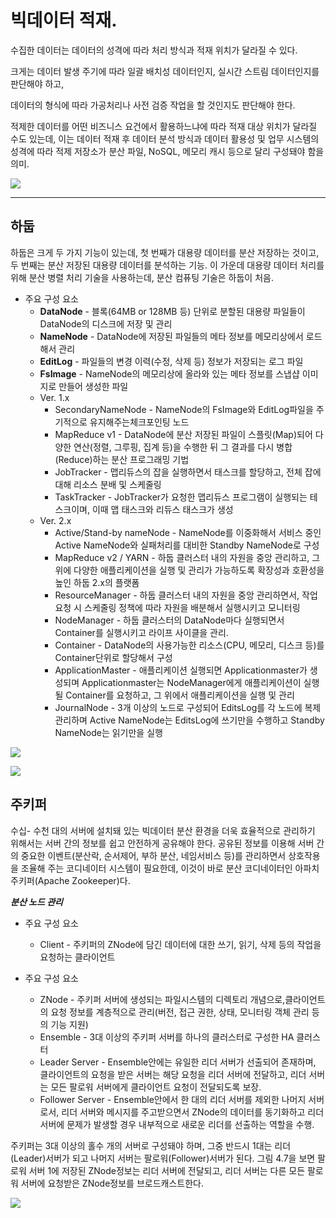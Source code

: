 # 빅데이터 적재.

수집한 데이터는 데이터의 성격에 따라 처리 방식과 적재 위치가 달라질 수 있다.   

크게는 데이터 발생 주기에 따라 일괄 배치성 데이터인지, 실시간 스트림 데이터인지를 판단해야 하고,  

데이터의 형식에 따라 가공처리나 사전 검증 작업을 할 것인지도 판단해야 한다.



적제한 데이터를 어떤 비즈니스 요건에서 활용하느냐에 따라 적재 대상 위치가 달라질 수도 있는데, 이는 데이터 적재 후 데이터 분석 방식과 데이터 활용성 및 업무 시스템의 성격에 따라 적제 저장소가 분산 파일, NoSQL, 메모리 캐시 등으로 달리 구성돼야 함을 의미.



![](https://ws1.sinaimg.cn/large/006tNc79gy1g208i4v8dij31ep0u0e82.jpg)



---

## 하둡



하둡은 크게 두 가지 기능이 있는데, 첫 번째가 대용량 데이터를 분산 저장하는 것이고, 두 번째는 분산 저장된 대용량 데이터를 분석하는 기능. 이 가운데 대용량 데이터 처리를 위해 분산 병렬 처리 기술을 사용하는데, 분산 컴퓨팅 기술은 하둡이 처음.



- 주요 구성 요소
  - **DataNode** - 블록(64MB or 128MB 등) 단위로 분할된 대용량 파일들이 DataNode의 디스크에 저장 및 관리
  - **NameNode** - DataNode에 저장된 파일들의 메타 정보를 메모리상에서 로드해서 관리
  - **EditLog** - 파일들의 변경 이력(수정, 삭제 등) 정보가 저장되는 로그 파일
  - **FsImage** - NameNode의 메모리상에 올라와 있는 메타 정보를 스냅샵 이미지로 만들어 생성한 파일
  - Ver. 1.x
    - SecondaryNameNode - NameNode의 FsImage와 EditLog파일을 주기적으로 유지해주는체크포인팅 노드
    - MapReduce v1 - DataNode에 분산 저장된 파일이 스플릿(Map)되어 다양한 연산(정렬, 그루핑, 집계 등)을 수행한 뒤 그 결과를 다시 병합(Reduce)하는 분산 프로그래밍 기법
    - JobTracker - 맵리듀스의 잡을 실행하면서 태스크를 할당하고, 전체 잡에 대해 리소스 분배 및 스케줄링
    - TaskTracker - JobTracker가 요청한 맵리듀스 프로그램이 실행되는 테스크이며, 이때 맵 태스크와 리듀스 태스크가 생성
  - Ver. 2.x
    - Active/Stand-by nameNode - NameNode를 이중화해서 서비스 중인 Active NameNode와 실패처리를 대비한 Standby NameNode로 구성
    - MapReduce v2 / YARN - 하둡 클러스터 내의 자원을 중앙 관리하고, 그 위에 다양한 애플리케이션을 실행 및 관리가 가능하도록 확장성과 호환성을 높인 하둡 2.x의 플랫폼
    - ResourceManager - 하둡 클러스터 내의 자원을 중앙 관리하면서, 작업 요청 시 스케줄링 정책에 따라 자원을 배분해서 실행시키고 모니터링
    - NodeManager - 하둡 클러스터의 DataNode마다 실행되면서 Container를 실행시키고 라이프 사이클을 관리.
    - Container - DataNode의 사용가능한 리소스(CPU, 메모리, 디스크 등)를 Container단위로 할당해서 구성
    - ApplicationMaster - 애플리케이션 실행되면 Applicationmaster가 생성되며 Applicationmaster는 NodeManager에게 애플리케이션이 실행될 Container를 요청하고,  그 위에서 애플리케이션을 실행 및 관리
    - JournalNode - 3개 이상의 노드로 구성되어 EditsLog를 각 노드에 복제 관리하며 Active NameNode는 EditsLog에 쓰기만을 수행하고 Standby NameNode는 읽기만을 실행



![](https://ws1.sinaimg.cn/large/006tNc79gy1g20966tx3dj31550u07wi.jpg)

![](https://ws1.sinaimg.cn/large/006tNc79gy1g2096j07mij31150u0e82.jpg)



## 주키퍼

수십- 수천 대의 서버에 설치돼 있는 빅데이터 분산 환경을 더욱 효율적으로 관리하기 위해서는 서버 간의 정보를 쉽고 안전하게 공유해야 한다. 공유된 정보를 이용해 서버 간의 중요한 이벤트(분산락, 순서제어, 부하 분산, 네임서비스 등)를 관리하면서 상호작용을 조율해 주는 코디네이터 시스템이 필요한데, 이것이 바로 분산 코디네이터인 아파치 주키퍼(Apache Zookeeper)다.

***분산 노드 관리***



- 주요 구성 요소

  - Client - 주키퍼의 ZNode에 담긴 데이터에 대한 쓰기, 읽기, 삭제 등의 작업을 요청하는 클라이언트

- 주요 구성 요소

  - ZNode - 주키퍼 서버에 생성되는 파일시스템의 디렉토리 개념으로,클라이언트의 요청 정보를 계층적으로 관리(버전, 접근 권한, 상태, 모니터링 객체 관리 등의 기능 지원)
  - Ensemble - 3대 이상의 주키퍼 서버를 하나의 클러스터로 구성한 HA 클러스터
  - Leader Server - Ensemble안에는 유일한 리더 서버가 선출되어 존재하며, 클라이언트의 요청을 받은 서버는 해당 요청을 리더 서버에 전달하고, 리더 서버는 모든 팔로워 서버에게 클라이언트 요청이 전달되도록 보장.
  - Follower Server - Ensemble안에서 한 대의 리더 서버를 제외한 나머지 서버로서, 리더 서버와 메시지를 주고받으면서 ZNode의 데이터를 동기화하고 리더 서버에 문제가 발생할 경우 내부적으로 새로운 리더를 선출하는 역할을 수행.

  

주키퍼는 3대 이상의 홀수 개의 서버로 구성돼야 하며, 그중 반드시 1대는 리더(Leader)서버가 되고 나머지 서버는 팔로워(Follower)서버가 된다. 그림 4.7을 보면 팔로워 서버 1에 저장된 ZNode정보는 리더 서버에 전달되고, 리더 서버는 다른 모든 팔로워 서버에 요청받은 ZNode정보를 브로드캐스트한다.

![](https://ws4.sinaimg.cn/large/006tNc79gy1g209hej5paj31du0u07wi.jpg)

